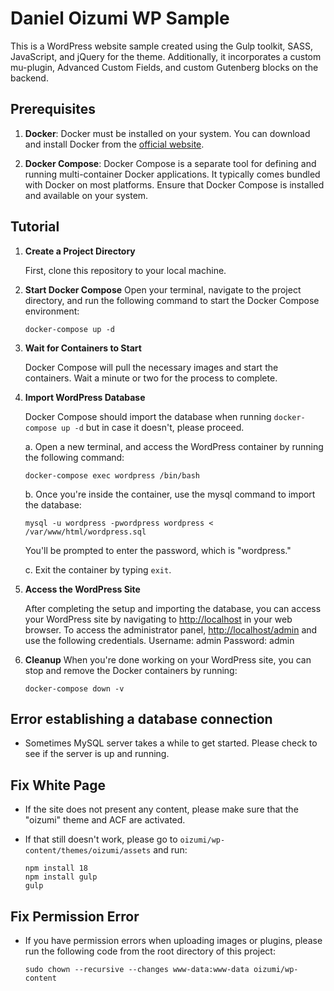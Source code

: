 # Daniel Oizumi WP Sample

This is a WordPress website sample created using the Gulp toolkit, SASS, JavaScript, and jQuery for the theme. Additionally, it incorporates a custom mu-plugin, Advanced Custom Fields, and custom Gutenberg blocks on the backend.

## Prerequisites

1. **Docker**: Docker must be installed on your system. You can download and install Docker from the [official website](https://www.docker.com/get-started).

2. **Docker Compose**: Docker Compose is a separate tool for defining and running multi-container Docker applications. It typically comes bundled with Docker on most platforms. Ensure that Docker Compose is installed and available on your system.

## Tutorial

1. **Create a Project Directory**
   
    First, clone this repository to your local machine.

2. **Start Docker Compose**
    Open your terminal, navigate to the project directory, and run the following command to start the Docker Compose environment:
    
    ```
    docker-compose up -d
    ```

3. **Wait for Containers to Start**
   
    Docker Compose will pull the necessary images and start the containers. Wait a minute or two for the process to complete.

4. **Import WordPress Database**
   
    Docker Compose should import the database when running `docker-compose up -d` but in case it doesn't, please proceed.
   
    a. Open a new terminal, and access the WordPress container by running the following command:
    
    ```
    docker-compose exec wordpress /bin/bash
    ```
    
    b. Once you're inside the container, use the mysql command to import the database:

    ```
    mysql -u wordpress -pwordpress wordpress < /var/www/html/wordpress.sql
    ```

    You'll be prompted to enter the password, which is "wordpress."

    c. Exit the container by typing `exit`.

5. **Access the WordPress Site**
   
    After completing the setup and importing the database, you can access your WordPress site by navigating to [http://localhost](http://localhost) in your web browser.
    To access the administrator panel, [http://localhost/admin](http://localhost/admin) and use the following credentials.
    Username: admin
    Password: admin

6. **Cleanup**
    When you're done working on your WordPress site, you can stop and remove the Docker containers by running:
   
    ```
    docker-compose down -v
    ```
## Error establishing a database connection
* Sometimes MySQL server takes a while to get started. Please check to see if the server is up and running.

## Fix White Page

* If the site does not present any content, please make sure that the "oizumi" theme and ACF are activated.

* If that still doesn't work, please go to `oizumi/wp-content/themes/oizumi/assets` and run:

    ```
    npm install 18
    npm install gulp
    gulp
    ```

## Fix Permission Error

* If you have permission errors when uploading images or plugins, please run the following code from the root directory of this project:

    ```
    sudo chown --recursive --changes www-data:www-data oizumi/wp-content
    ```
